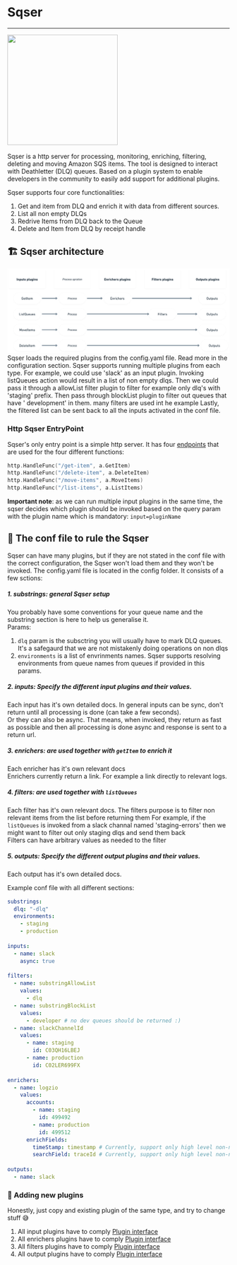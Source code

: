 # Sqser

---

<img src="https://i.ibb.co/3RgfdPD/sqser.png" width="250" height="250">

Sqser is a http server for processing, monitoring, enriching, filtering, deleting and moving Amazon SQS items. The tool
is designed to interact with Deathletter (DLQ) queues. Based on a plugin system to enable developers in the community to
easily add support for additional plugins.

Sqser supports four core functionalities:

1. Get and item from DLQ and enrich it with data from different sources.
2. List all non empty DLQs
3. Redrive Items from DLQ back to the Queue
4. Delete and Item from DLQ by receipt handle

## 🏗️ Sqser architecture

![](./docs/arch.png)
Sqser loads the required plugins from the config.yaml file. Read more in the configuration section. Sqser supports
running multiple plugins from each type. For example, we could use 'slack' as an input plugin. Invoking listQueues
action would result in a list of non empty dlqs. Then we could pass it through a allowList filter plugin to filter for
example only dlq's with 'staging' prefix. Then pass through blockList plugin to filter out queues that have '
development' in them. many filters are used int he example Lastly, the filtered list can be sent back to all the inputs
activated in the conf file.

### Http Sqser EntryPoint

Sqser's only entry point is a simple http server. It has
four [endpoints](https://github.com/elithe1/sqser/blob/master/main.go) that are used for the four different functions:

```go
http.HandleFunc("/get-item", a.GetItem)
http.HandleFunc("/delete-item", a.DeleteItem)
http.HandleFunc("/move-items", a.MoveItems)
http.HandleFunc("/list-items", a.ListItems)
```

**Important note**: as we can run multiple input plugins in the same time, the sqser decides which plugin should be
invoked based on the query param with the plugin name which is mandatory:
`input=pluginName`

## 📄 The conf file to rule the Sqser

Sqser can have many plugins, but if they are not stated in the conf file with the correct configuration, the Sqser won't
load them and they won't be invoked. The config.yaml file is located in the config folder. It consists of a few sctions:

##### 1. substrings: general Sqser setup

You probably have some conventions for your queue name and the substring section is here to help us generalise it.<br>
Params:

1. `dlq` param is the subsctring you will usually have to mark DLQ queues. It's a safegaurd that we are not mistakenly
   doing operations on non dlqs
2. `environments` is a list of envrinments names. Sqser supports resolving environments from queue names from queues if
   provided in this params.

##### 2. inputs: Specify the different input plugins and their values.

Each input has it's own detailed docs. In general inputs can be sync, don't return until all processing is done (can
take a few seconds).
<br>Or they can also be async. That means, when invoked, they return as fast as possible and then all processing is done
async and response is sent to a return url.

##### 3. enrichers: are used together with `getItem` to enrich it

Each enricher has it's own relevant docs<br>
Enrichers currently return a link. For example a link directly to relevant logs.

##### 4. filters: are used together with `listQueues`

Each filter has it's own relevant docs. The filters purpose is to filter non relevant items from the list before
returning them For example, if the `listQueues` is invoked from a slack channal named 'staging-errors' then we might
want to filter out only staging dlqs and send them back<br>
Filters can have arbitrary values as needed to the filter

##### 5. outputs: Specify the different output plugins and their values.

Each output has it's own detailed docs.

Example conf file with all different sections:

```yaml
substrings:
  dlq: "-dlq"
  environments:
    - staging
    - production

inputs:
  - name: slack
    async: true

filters:
  - name: substringAllowList
    values:
      - dlq
  - name: substringBlockList
    values:
      - developer # no dev queues should be returned :)
  - name: slackChannelId
    values:
      - name: staging
        id: C03QH16LBEJ
      - name: production
        id: C02LER699FX

enrichers:
  - name: logzio
    values:
      accounts:
        - name: staging
          id: 499492
        - name: production
          id: 499512
      enrichFields:
        timeStamp: timestamp # Currently, support only high level non-nested fields
        searchField: traceId # Currently, support only high level non-nested fields

outputs:
  - name: slack
```

### 🔌 Adding new plugins

Honestly, just copy and existing plugin of the same type, and try to change stuff 😅

1. All input plugins have to comply [Plugin interface](https://github.com/elithe1/sqser/blob/master/models/input.go)
1. All enrichers plugins have to
   comply [Plugin interface](https://github.com/elithe1/sqser/blob/master/models/enricher.go)
1. All filters plugins have to comply [Plugin interface](https://github.com/elithe1/sqser/blob/master/models/filter.go)
2. All output plugins have to comply [Plugin interface](https://github.com/elithe1/sqser/blob/master/models/output.go)
